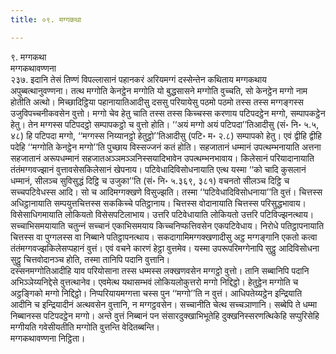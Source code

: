```yaml
---
title: ०९. मग्गकथा

---
```

९. मग्गकथा  
मग्गकथावण्णना  
२३७. इदानि तेसं तिण्णं विपल्‍लासानं पहानकरं अरियमग्गं दस्सेन्तेन कथिताय मग्गकथाय अपुब्बत्थानुवण्णना। तत्थ मग्गोति केनट्ठेन मग्गोति यो बुद्धसासने मग्गोति वुच्‍चति, सो केनट्ठेन मग्गो नाम होतीति अत्थो। मिच्छादिट्ठिया पहानायातिआदीसु दससु परियायेसु पठमो पठमो तस्स तस्स मग्गङ्गस्स उजुविपच्‍चनीकवसेन वुत्तो। मग्गो चेव हेतु चाति तस्स तस्स किच्‍चस्स करणाय पटिपदट्ठेन मग्गो, सम्पापकट्ठेन हेतु। तेन मग्गस्स पटिपदट्ठो सम्पापकट्ठो च वुत्तो होति। ‘‘अयं मग्गो अयं पटिपदा’’तिआदीसु (सं॰ नि॰ ५.५, ४८) हि पटिपदा मग्गो, ‘‘मग्गस्स निय्यानट्ठो हेतुट्ठो’’तिआदीसु (पटि॰ म॰ २.८) सम्पापको हेतु। एवं द्वीहि द्वीहि पदेहि ‘‘मग्गोति केनट्ठेन मग्गो’’ति पुच्छाय विस्सज्‍जनं कतं होति। सहजातानं धम्मानं उपत्थम्भनायाति अत्तना सहजातानं अरूपधम्मानं सहजातअञ्‍ञमञ्‍ञनिस्सयादिभावेन उपत्थम्भनभावाय। किलेसानं परियादानायाति तंतंमग्गवज्झानं वुत्तावसेसकिलेसानं खेपनाय। पटिवेधादिविसोधनायाति एत्थ यस्मा ‘‘को चादि कुसलानं धम्मानं, सीलञ्‍च सुविसुद्धं दिट्ठि च उजुका’’ति (सं॰ नि॰ ५.३६९, ३८१) वचनतो सीलञ्‍च दिट्ठि च सच्‍चपटिवेधस्स आदि। सो च आदिमग्गक्खणे विसुज्झति। तस्मा ‘‘पटिवेधादिविसोधनाया’’ति वुत्तं। चित्तस्स अधिट्ठानायाति सम्पयुत्तचित्तस्स सककिच्‍चे पतिट्ठानाय। चित्तस्स वोदानायाति चित्तस्स परिसुद्धभावाय। विसेसाधिगमायाति लोकियतो विसेसपटिलाभाय। उत्तरि पटिवेधायाति लोकियतो उत्तरि पटिविज्झनत्थाय। सच्‍चाभिसमयायाति चतुन्‍नं सच्‍चानं एकाभिसमयाय किच्‍चनिप्फत्तिवसेन एकपटिवेधाय। निरोधे पतिट्ठापनायाति चित्तस्स वा पुग्गलस्स वा निब्बाने पतिट्ठापनत्थाय। सकदागामिमग्गक्खणादीसु अट्ठ मग्गङ्गानि एकतो कत्वा तंतंमग्गवज्झकिलेसप्पहानं वुत्तं। एवं वचने कारणं हेट्ठा वुत्तमेव। यस्मा उपरूपरिमग्गेनापि सुट्ठु आदिविसोधना सुट्ठु चित्तवोदानञ्‍च होति, तस्मा तानिपि पदानि वुत्तानि।  
दस्सनमग्गोतिआदीहि याव परियोसाना तस्स धम्मस्स लक्खणवसेन मग्गट्ठो वुत्तो। तानि सब्बानिपि पदानि अभिञ्‍ञेय्यनिद्देसे वुत्तत्थानेव। एवमेत्थ यथासम्भवं लोकियलोकुत्तरो मग्गो निद्दिट्ठो। हेतुट्ठेन मग्गोति च अट्ठङ्गिको मग्गो निद्दिट्ठो। निप्परियायमग्गत्ता चस्स पुन ‘‘मग्गो’’ति न वुत्तं। आधिपतेय्यट्ठेन इन्द्रियाति आदीनि च इन्द्रियादीनं अत्थवसेन वुत्तानि, न मग्गट्ठवसेन। सच्‍चानीति चेत्थ सच्‍चञाणानि। सब्बेपि ते धम्मा निब्बानस्स पटिपदट्ठेन मग्गो। अन्ते वुत्तं निब्बानं पन संसारदुक्खाभिभूतेहि दुक्खनिस्सरणत्थिकेहि सप्पुरिसेहि मग्गीयति गवेसीयतीति मग्गोति वुत्तन्ति वेदितब्बन्ति।  
मग्गकथावण्णना निट्ठिता।  